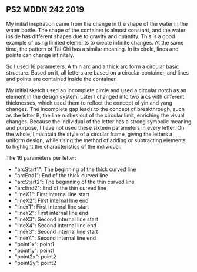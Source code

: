 ## PS2 MDDN 242 2019

My initial inspiration came from the change in the shape of the water in the water bottle. The shape of the container is almost constant, and the water inside has different shapes due to gravity and quantity. This is a good example of using  limited elements to create infinite changes. At the same time, the pattern of Tai Chi has a similar meaning. In its circle, lines and points can change infinitely.

So I used 16 parameters. A thin arc and a thick arc form a circular basic structure. Based on it, all letters are based on a circular container, and lines and points are contained inside the container.

My initial sketch used an incomplete circle and used a circular notch as an element in the design system. Later I changed into two arcs with different thicknesses, which used them to reflect the concept of yin and yang changes. The incomplete gap leads to the concept of breakthrough, such as the letter B, the line rushes out of the circular limit, enriching the visual changes. Because the individual of the letter has a strong symbolic meaning and purpose, I have not used these sixteen parameters in every letter. On the whole, I maintain the style of a circular frame, giving the letters a uniform design, while using the method of adding or subtracting elements to highlight the characteristics of the individual.



The 16 parameters per letter:
  * "arcStart1": The beginning of the thick curved line
  * "arcEnd1": End of the thick curved line
  * "arcStart2": The beginning of the thin curved line
  * "arcEnd2": End of the thin curved line
  * "lineX1": First internal line start
  * "lineX2": First internal line end
  * "lineY1": First internal line start
  * "lineY2": First internal line end
  * "lineX3": Second internal line start
  * "lineX4": Second internal line end
  * "lineY3": Second internal line start
  * "lineY4": Second internal line end
  * "point1x": point1
  * "point1y": point1
  * "point2x": point2
  * "point2y": point2

